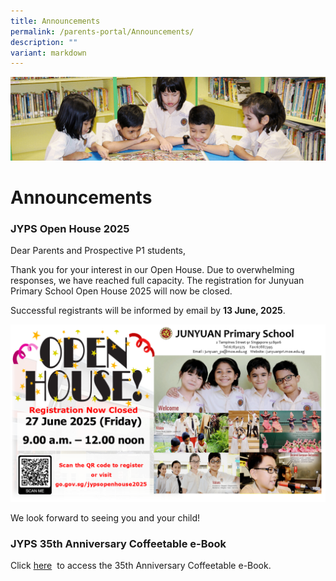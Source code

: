 ```yaml
---
title: Announcements
permalink: /parents-portal/Announcements/
description: ""
variant: markdown
---
```

![](/images/banner.gif)

Announcements
=============


### **JYPS Open House 2025**&nbsp;

Dear Parents and Prospective P1 students, <br>

Thank you for your interest in our Open House. Due to overwhelming responses, we have reached full capacity. The registration for Junyuan Primary School Open House 2025 will now be closed. 

Successful registrants will be informed by email by **13 June, 2025**. 

![](/images/2025_JYPS_Open_House_slides_closed.png)




We look forward to seeing you and your child!


### **JYPS 35th Anniversary Coffeetable e-Book**&nbsp;

Click [here](https://drive.google.com/file/d/1gkwvfmR3U4kQIjAPnKtO4IKkWfjHOHoo/view?usp=sharing) &nbsp;to access the 35th Anniversary Coffeetable e-Book.